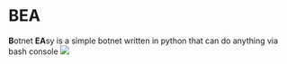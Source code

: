 # BEA
**B**otnet **EA**sy is a simple botnet written in python that can do anything via bash console
![](https://telegra.ph/file/0bf8d101603047eccd794.png)
